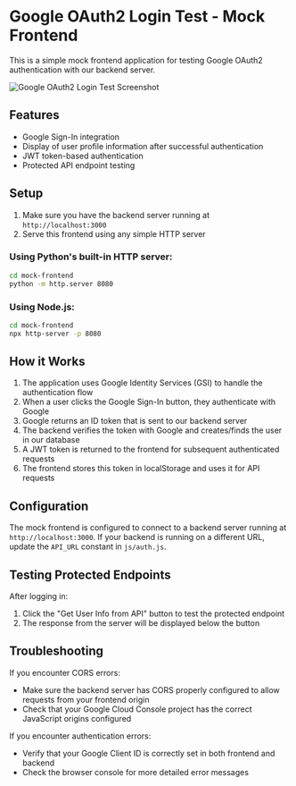 # Google OAuth2 Login Test - Mock Frontend

This is a simple mock frontend application for testing Google OAuth2 authentication with our backend server.

![Google OAuth2 Login Test Screenshot](https://github.com/user-attachments/assets/a047e868-1aa2-4d04-a802-948562f51f7a)

## Features

- Google Sign-In integration
- Display of user profile information after successful authentication
- JWT token-based authentication
- Protected API endpoint testing

## Setup

1. Make sure you have the backend server running at `http://localhost:3000`
2. Serve this frontend using any simple HTTP server

### Using Python's built-in HTTP server:

```bash
cd mock-frontend
python -m http.server 8080
```

### Using Node.js:

```bash
cd mock-frontend
npx http-server -p 8080
```

## How it Works

1. The application uses Google Identity Services (GSI) to handle the authentication flow
2. When a user clicks the Google Sign-In button, they authenticate with Google
3. Google returns an ID token that is sent to our backend server
4. The backend verifies the token with Google and creates/finds the user in our database
5. A JWT token is returned to the frontend for subsequent authenticated requests
6. The frontend stores this token in localStorage and uses it for API requests

## Configuration

The mock frontend is configured to connect to a backend server running at `http://localhost:3000`. If your backend is running on a different URL, update the `API_URL` constant in `js/auth.js`.

## Testing Protected Endpoints

After logging in:
1. Click the "Get User Info from API" button to test the protected endpoint
2. The response from the server will be displayed below the button

## Troubleshooting

If you encounter CORS errors:
- Make sure the backend server has CORS properly configured to allow requests from your frontend origin
- Check that your Google Cloud Console project has the correct JavaScript origins configured

If you encounter authentication errors:
- Verify that your Google Client ID is correctly set in both frontend and backend
- Check the browser console for more detailed error messages 